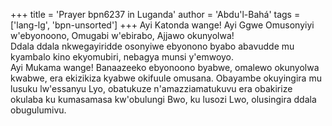 +++
title = 'Prayer bpn6237 in Luganda'
author = 'Abdu'l-Bahá'
tags = ['lang-lg', 'bpn-unsorted']
+++
Ayi Katonda wange!  Ayi Ggwe Omusonyiyi w'ebyonoono, Omugabi w'ebirabo, Ajjawo okunyolwa!  
Ddala ddala nkwegayiridde osonyiwe ebyonono byabo abavudde mu kyambalo kino ekyomubiri, nebagya munsi y'emwoyo.  
Ayi Mukama wange!  Banaazeeko ebyonoono byabwe, omalewo okunyolwa kwabwe, era ekizikiza kyabwe okifuule omusana.  Obayambe okuyingira mu lusuku lw'essanyu Lyo, obatukuze n'amazziamatukuvu era obakirize okulaba ku kumasamasa kw'obulungi Bwo, ku lusozi Lwo, olusingira ddala obugulumivu.
